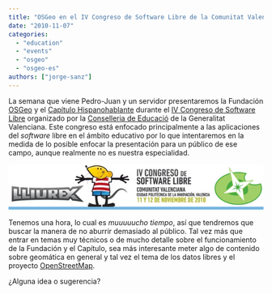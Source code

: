```yaml
---
title: "OSGeo en el IV Congreso de Software Libre de la Comunitat Valenciana"
date: "2010-11-07"
categories: 
  - "education"
  - "events"
  - "osgeo"
  - "osgeo-es"
authors: ["jorge-sanz"]
---
```


La semana que viene Pedro-Juan y un servidor presentaremos la Fundación [OSGeo](http://www.osgeo.org) y el [Capítulo Hispanohablante](http://es.osgeo.org) durante el [IV Congreso de Software Libre](http://congreso.lliurex.net/index_es.php) organizado por la [Conselleria de Educació](http://www.edu.gva.es/es/) de la Generalitat Valenciana. Este congreso está enfocado principalmente a las aplicaciones del _software_ libre en el ámbito educativo por lo que intentaremos en la medida de lo posible enfocar la presentación para un público de ese campo, aunque realmente no es nuestra especialidad.

[![OSGeo en el IV Congreso de SL](images/lliurex-osgeo.png "OSGeo en el IV Congreso de SL")](http://congreso.lliurex.net/index_es.php)

Tenemos una hora, lo cual es _muuuuucho tiempo_, así que tendremos que buscar la manera de no aburrir demasiado al público. Tal vez más que entrar en temas muy técnicos o de mucho detalle sobre el funcionamiento de la Fundación y el Capítulo, sea más interesante meter algo de contenido sobre geomática en general y tal vez el tema de los datos libres y el proyecto [OpenStreetMap](http://www.osm.org).

¿Alguna idea o sugerencia?
